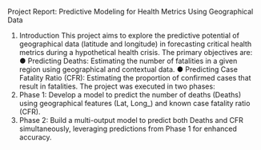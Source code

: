 Project Report: Predictive Modeling for Health Metrics
Using Geographical Data
1. Introduction
This project aims to explore the predictive potential of geographical data (latitude and
longitude) in forecasting critical health metrics during a hypothetical health crisis. The
primary objectives are:
● Predicting Deaths: Estimating the number of fatalities in a given region using
geographical and contextual data.
● Predicting Case Fatality Ratio (CFR): Estimating the proportion of confirmed cases
that result in fatalities.
The project was executed in two phases:
1. Phase 1: Develop a model to predict the number of deaths (Deaths) using
geographical features (Lat, Long_) and known case fatality ratio (CFR).
2. Phase 2: Build a multi-output model to predict both Deaths and CFR simultaneously,
leveraging predictions from Phase 1 for enhanced accuracy.

